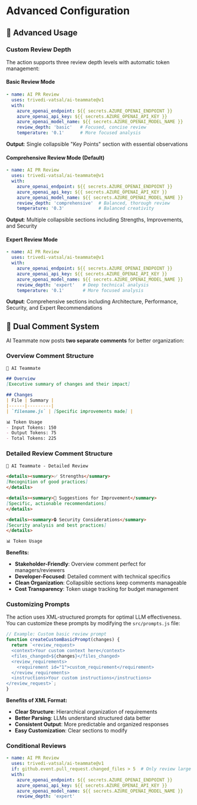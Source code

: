 # Advanced Configuration

## 🔧 Advanced Usage

### Custom Review Depth

The action supports three review depth levels with automatic token management:

#### Basic Review Mode

```yaml
- name: AI PR Review
  uses: trivedi-vatsal/ai-teammate@v1
  with:
    azure_openai_endpoint: ${{ secrets.AZURE_OPENAI_ENDPOINT }}
    azure_openai_api_key: ${{ secrets.AZURE_OPENAI_API_KEY }}
    azure_openai_model_name: ${{ secrets.AZURE_OPENAI_MODEL_NAME }}
    review_depth: 'basic'   # Focused, concise review
    temperature: '0.1'      # More focused analysis
```

**Output**: Single collapsible "Key Points" section with essential observations

#### Comprehensive Review Mode (Default)

```yaml
- name: AI PR Review
  uses: trivedi-vatsal/ai-teammate@v1
  with:
    azure_openai_endpoint: ${{ secrets.AZURE_OPENAI_ENDPOINT }}
    azure_openai_api_key: ${{ secrets.AZURE_OPENAI_API_KEY }}
    azure_openai_model_name: ${{ secrets.AZURE_OPENAI_MODEL_NAME }}
    review_depth: 'comprehensive'  # Balanced, thorough review
    temperature: '0.3'             # Balanced creativity
```

**Output**: Multiple collapsible sections including Strengths, Improvements, and Security

#### Expert Review Mode

```yaml
- name: AI PR Review
  uses: trivedi-vatsal/ai-teammate@v1
  with:
    azure_openai_endpoint: ${{ secrets.AZURE_OPENAI_ENDPOINT }}
    azure_openai_api_key: ${{ secrets.AZURE_OPENAI_API_KEY }}
    azure_openai_model_name: ${{ secrets.AZURE_OPENAI_MODEL_NAME }}
    review_depth: 'expert'   # Deep technical analysis
    temperature: '0.1'       # More focused analysis
```

**Output**: Comprehensive sections including Architecture, Performance, Security, and Expert Recommendations

## 🎯 Dual Comment System

AI Teammate now posts **two separate comments** for better organization:

### Overview Comment Structure

```markdown
🤖 AI Teammate

## Overview
[Executive summary of changes and their impact]

## Changes
| File | Summary |
|------|---------|
| `filename.js` | [Specific improvements made] |

📊 Token Usage
- Input Tokens: 150
- Output Tokens: 75
- Total Tokens: 225
```

### Detailed Review Comment Structure

```markdown
🤖 AI Teammate - Detailed Review

<details><summary>✅ Strengths</summary>
[Recognition of good practices]
</details>

<details><summary>🔧 Suggestions for Improvement</summary>
[Specific, actionable recommendations]
</details>

<details><summary>🔒 Security Considerations</summary>
[Security analysis and best practices]
</details>

📊 Token Usage
```

**Benefits:**

- **Stakeholder-Friendly**: Overview comment perfect for managers/reviewers
- **Developer-Focused**: Detailed comment with technical specifics
- **Clean Organization**: Collapsible sections keep comments manageable
- **Cost Transparency**: Token usage tracking for budget management

### Customizing Prompts

The action uses XML-structured prompts for optimal LLM effectiveness. You can customize these prompts by modifying the `src/prompts.js` file:

```javascript
// Example: Custom basic review prompt
function createCustomBasicPrompt(changes) {
  return `<review_request>
  <context>Your custom context here</context>
  <files_changed>${changes}</files_changed>
  <review_requirements>
    <requirement id="1">custom_requirement</requirement>
  </review_requirements>
  <instructions>Your custom instructions</instructions>
</review_request>`;
}
```

**Benefits of XML Format:**

- **Clear Structure**: Hierarchical organization of requirements
- **Better Parsing**: LLMs understand structured data better
- **Consistent Output**: More predictable and organized responses
- **Easy Customization**: Clear sections to modify

### Conditional Reviews

```yaml
- name: AI PR Review
  uses: trivedi-vatsal/ai-teammate@v1
  if: github.event.pull_request.changed_files > 5  # Only review large PRs
  with:
    azure_openai_endpoint: ${{ secrets.AZURE_OPENAI_ENDPOINT }}
    azure_openai_api_key: ${{ secrets.AZURE_OPENAI_API_KEY }}
    azure_openai_model_name: ${{ secrets.AZURE_OPENAI_MODEL_NAME }}
    review_depth: 'expert'
```
